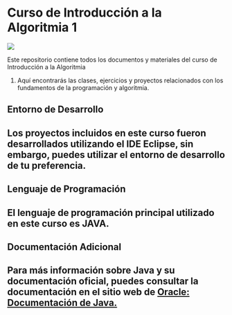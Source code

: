 <h1>Curso de Introducción a la Algoritmia 1</h1>
<img src="https://cdn.vox-cdn.com/thumbor/_AobZZDt_RVStktVR7mUZpBkovc=/0x0:640x427/1200x800/filters:focal(0x0:640x427)/cdn.vox-cdn.com/assets/1087137/java_logo_640.jpg"/>

Este repositorio contiene todos los documentos y materiales del curso de Introducción a la Algoritmia 

1. Aquí encontrarás las clases, ejercicios y proyectos relacionados con los fundamentos de la programación y algoritmia.

<h2>Entorno de Desarrollo<h2/>

Los proyectos incluidos en este curso fueron desarrollados utilizando el IDE Eclipse, sin embargo, puedes utilizar el entorno de desarrollo de tu preferencia.

<h2>Lenguaje de Programación<h2/>

El lenguaje de programación principal utilizado en este curso es JAVA.

<h2>Documentación Adicional<h2/>

Para más información sobre Java y su documentación oficial, puedes consultar la documentación en el sitio web de <a href="https://docs.oracle.com/en/java/">Oracle: Documentación de Java. <a/>
